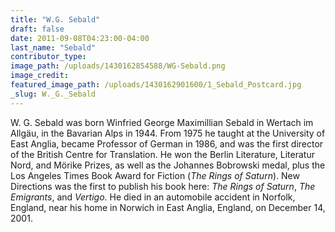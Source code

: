 ```yaml
---
title: "W.G. Sebald"
draft: false
date: 2011-09-08T04:23:00-04:00
last_name: "Sebald"
contributor_type:
image_path: /uploads/1430162854588/WG-Sebald.png
image_credit:
featured_image_path: /uploads/1430162901600/1_Sebald_Postcard.jpg
_slug: W._G._Sebald
---
```


W. G. Sebald was born Winfried George Maximillian Sebald in Wertach im Allgäu, in the Bavarian Alps in 1944. From 1975 he taught at the University of East Anglia, became Professor of German in 1986, and was the first director of the British Centre for Translation. He won the Berlin Literature, Literatur Nord, and Mörike Prizes, as well as the Johannes Bobrowski medal, plus the Los Angeles Times Book Award for Fiction (_The Rings of Saturn_). New Directions was the first to publish his book here: _The Rings of Saturn_, _The Emigrants_, and _Vertigo_. He died in an automobile accident in Norfolk, England, near his home in Norwich in East Anglia, England, on December 14, 2001.

